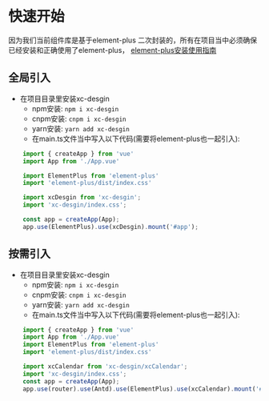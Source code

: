 # 快速开始
因为我们当前组件库是基于element-plus 二次封装的，所有在项目当中必须确保已经安装和正确使用了element-plus， [element-plus安装使用指南](https://element-plus.gitee.io/zh-CN/guide/installation.html)

## 全局引入

- 在项目目录里安装xc-desgin
  - npm安装: ``` npm i xc-desgin ``` 
  - cnpm安装: ``` cnpm i xc-desgin ```
  - yarn安装: ``` yarn add xc-desgin ```
  - 在main.ts文件当中写入以下代码(需要将element-plus也一起引入):
``` js
    import { createApp } from 'vue'
    import App from './App.vue'

    import ElementPlus from 'element-plus'
    import 'element-plus/dist/index.css'

    import xcDesgin from 'xc-desgin';
    import 'xc-desgin/index.css';

    const app = createApp(App);
    app.use(ElementPlus).use(xcDesgin).mount('#app');
```
## 按需引入

- 在项目目录里安装xc-desgin
  - npm安装: ``` npm i xc-desgin ``` 
  - cnpm安装: ``` cnpm i xc-desgin ```
  - yarn安装: ``` yarn add xc-desgin ```
  - 在main.ts文件当中写入以下代码(需要将element-plus也一起引入):
``` js 
    import { createApp } from 'vue'
    import App from './App.vue'
    import ElementPlus from 'element-plus'
    import 'element-plus/dist/index.css'

    import xcCalendar from 'xc-desgin/xcCalendar';
    import 'xc-desgin/index.css';
    const app = createApp(App);
    app.use(router).use(Antd).use(ElementPlus).use(xcCalendar).mount('#app');
```